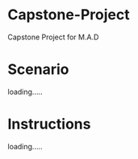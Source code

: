 # Capstone-Project
Capstone Project for M.A.D

# Scenario
loading.....


# Instructions
loading.....
